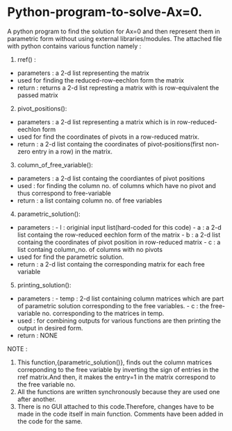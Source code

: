# Python-program-to-solve-Ax=0.
A python program to find the solution for Ax=0 and then represent them in parametric form without using external libraries/modules.
The attached file with python contains various function namely : 
1. rref() : 
- parameters : a 2-d list representing the matrix
- used for finding the reduced-row-eechlon form the matrix
- return : returns a 2-d list represting a matrix with is row-equivalent the passed matrix
2. pivot_positions():
- parameters : a 2-d list representing a matrix which is in row-reduced-eechlon form
- used for find the coordinates of pivots in a row-reduced matrix.
- return : a 2-d list containg the coordinates of pivot-positions(first non-zero entry in a row) in the matrix.
3. column_of_free_variable():
- parameters : a 2-d list containg the coordiantes of pivot positions
- used : for finding the column no. of columns which have no pivot and thus correspond to free-variable
- return : a list containg column no. of free variables
4. parametric_solution():
- parameters : - l : originial input list(hard-coded for this code)
               - a : a 2-d list containg the row-reduced eechlon form of the matrix
               - b : a 2-d list containg the coordinates of pivot position in row-reduced matrix
               - c : a list containg column_no. of columns with no pivots
- used for find the parametric solution.
- return : a 2-d list containg the corresponding matrix for each free variable
5. printing_solution():
 - parameters : - temp : 2-d list containing column matrices which are part of parametric solution corresponding to the free variables.
                - c : the free-variable no. corresponding to the matrices in temp.
- used : for combining outputs for various functions are then printing the output in desired form.
- return : NONE


NOTE : 
1. This function,{parametric_solution()}, finds out the column matrices correponding to the free variable by inverting the sign of entries in the rref matrix.And then, it makes the entry=1 in the matrix correspond to the free variable no.
2. All the functions are written synchronously because they are used one after another.
3. There is no GUI attached to this code.Therefore, changes have to be made in the code itself in main function. Comments have been added in the code for the same.

